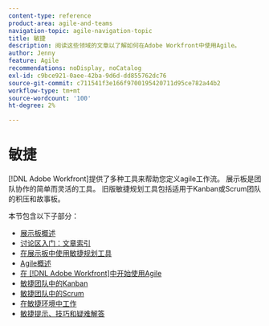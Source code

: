 ```yaml
---
content-type: reference
product-area: agile-and-teams
navigation-topic: agile-navigation-topic
title: 敏捷
description: 阅读这些领域的文章以了解如何在Adobe Workfront中使用Agile。
author: Jenny
feature: Agile
recommendations: noDisplay, noCatalog
exl-id: c9bce921-0aee-42ba-9d6d-dd855762dc76
source-git-commit: c711541f3e166f9700195420711d95ce782a44b2
workflow-type: tm+mt
source-wordcount: '100'
ht-degree: 2%

---
```


# 敏捷

[!DNL Adobe Workfront]提供了多种工具来帮助您定义agile工作流。 展示板是团队协作的简单而灵活的工具。 旧版敏捷规划工具包括适用于Kanban或Scrum团队的积压和故事板。

本节包含以下子部分：

* [展示板概述](../agile/boards-overview.md)
* [讨论区入门：文章索引](../agile/get-started-with-boards/get-started-with-boards.md)
* [在展示板中使用敏捷规划工具](/help/quicksilver/agile/use-boards-agile-planning-tools/agile-planning-tools-overview.md)
* [Agile概述](../agile/agile-overview.md)
* [在 [!DNL Adobe Workfront]中开始使用Agile](../agile/get-started-with-agile-in-workfront/get-started-with-agile.md)
* [敏捷团队中的Kanban](../agile/use-kanban-in-an-agile-team/using-kanban-in-an-agile-team.md)
* [敏捷团队中的Scrum](../agile/use-scrum-in-an-agile-team/scrum-in-an-agile-team.md)
* [在敏捷环境中工作](../agile/work-in-an-agile-environment/work-in-an-agile-environment.md)
* [敏捷提示、技巧和疑难解答](../agile/tips-tricks-and-troubleshooting/tips-tricks-troubleshooting-agile.md)
